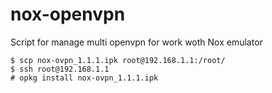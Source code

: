 # nox-openvpn
Script for manage multi openvpn for work woth Nox emulator

```
$ scp nox-ovpn_1.1.1.ipk root@192.168.1.1:/root/
$ ssh root@192.168.1.1
# opkg install nox-ovpn_1.1.1.ipk
```
